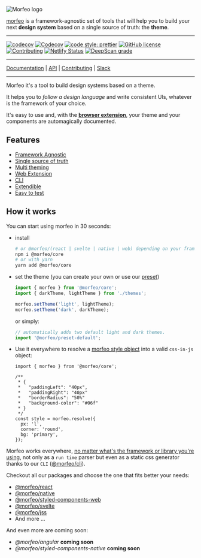 ![Morfeo logo](https://morfeo.dev/img/morfeo.png)

[morfeo](https://morfeo.dev) is a framework-agnostic set of tools that will help you to build your next <strong>design system</strong> based on a single source of truth: the **theme**.

---

[![codecov](https://codecov.io/gh/VLK-STUDIO/morfeo/branch/main/graph/badge.svg?token=CZBHY8J802)](https://codecov.io/gh/VLK-STUDIO/morfeo)
[![Codecov](https://github.com/VLK-STUDIO/morfeo/actions/workflows/codecov.yml/badge.svg)](https://github.com/VLK-STUDIO/morfeo/actions/workflows/codecov.yml)
[![code style: prettier](https://img.shields.io/badge/code_style-prettier-ff69b4.svg?style=flat-square)](https://github.com/prettier/prettier)
[![GitHub license](https://img.shields.io/github/license/VLK-STUDIO/morfeo)](https://github.com/VLK-STUDIO/morfeo/blob/main/LICENSE)
[![Contributing](https://img.shields.io/badge/PRs-welcome-brightgreen)](https://github.com/VLK-STUDIO/morfeo/blob/main/CONTRIBUTING.md)
[![Netlify Status](https://api.netlify.com/api/v1/badges/93b009d2-94be-4d40-baa3-9f86a51922ce/deploy-status)](https://app.netlify.com/sites/cocky-kare-d8d81e/deploys)
[![DeepScan grade](https://deepscan.io/api/teams/15451/projects/18608/branches/460695/badge/grade.svg)](https://deepscan.io/dashboard#view=project&tid=15451&pid=18608&bid=460695)

---

[Documentation](https://morfeo.dev) | [API](https://github.com/VLK-STUDIO/morfeo) | [Contributing](https://github.com/VLK-STUDIO/morfeo/blob/main/CONTRIBUTING.md) | [Slack](https://morfeo.slack.com)

---

Morfeo it's a tool to build design systems based on a theme.

It helps you to _follow a design language_ and write consistent UIs, whatever is the framework of your choice.

It's easy to use and, with the [**browser extension**](https://chrome.google.com/webstore/detail/morfeo/phhhjdmeicikchjnpepljcdgbmipipcl), your theme and your components are automagically documented.

## Features

- [Framework Agnostic](https://morfeo.dev/docs/Features/framework-agnostic)
- [Single source of truth](https://morfeo.dev/docs/Features/single-source-of-truth)
- [Multi theming](https://morfeo.dev/docs/Features/multi-theming)
- [Web Extension](https://morfeo.dev/docs/Features/web-extension)
- [CLI](https://morfeo.dev/docs/Features/morfeo-cli-introduction)
- [Extendible](https://morfeo.dev/docs/Features/extendible)
- [Easy to test](https://morfeo.dev/docs/Features/easy-to-test)

## How it works

You can start using morfeo in 30 seconds:

- install

  ```bash
  # or @morfeo/(react | svelte | native | web) depending on your framework of choice
  npm i @morfeo/core
  # or with yarn
  yarn add @morfeo/core
  ```

- set the theme (you can create your own or use our [preset](../Packages/preset-default.mdx))

  ```typescript
  import { morfeo } from '@morfeo/core';
  import { darkTheme, lightTheme } from './themes';

  morfeo.setTheme('light', lightTheme);
  morfeo.setTheme('dark', darkTheme);
  ```

  or simply:

  ```typescript
  // automatically adds two default light and dark themes.
  import '@morfeo/preset-default';
  ```

- Use it everywhere to resolve a [morfeo style object](https://morfeo.dev/docs/theme-specification#morfeo-style-object) into a valid `css-in-js` object:

  ```tsx
  import { morfeo } from '@morfeo/core';

  /**
   * {
   *   "paddingLeft": "40px",
   *   "paddingRight": "40px"
   *   "borderRadius": "50%"
   *   "background-color": "#06f"
   * }
   */
  const style = morfeo.resolve({
    px: 'l',
    corner: 'round',
    bg: 'primary',
  });
  ```

Morfeo works everywhere, [no matter what's the framework or library you're using](https://morfeo.dev/docs/Features/framework-agnostic), not only as a `run time` parser but even as a static css generator thanks to our `CLI` ([@morfeo/cli](https://morfeo.dev/docs/Features/morfeo-cli)).

Checkout all our packages and choose the one that fits better your needs:

- [@morfeo/react](https://morfeo.dev/docs/Packages/react)
- [@morfeo/native](https://morfeo.dev/docs/Packages/native)
- [@morfeo/styled-components-web](https://morfeo.dev/docs/Packages/styled-components)
- [@morfeo/svelte](https://morfeo.dev/docs/Packages/svelte)
- [@morfeo/jss](https://morfeo.dev/docs/Packages/jss)
- And more ...

And even more are coming soon:

- _@morfeo/angular_ **coming soon**
- _@morfeo/styled-components-native_ **coming soon**
